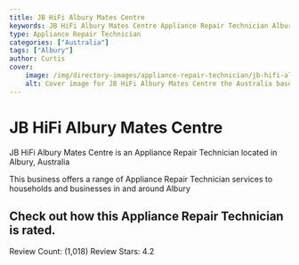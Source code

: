 ```yaml
---
title: JB HiFi Albury Mates Centre
keywords: JB HiFi Albury Mates Centre Appliance Repair Technician Albury Australia 
type: Appliance Repair Technician 
categories: ["Australia"]
tags: ["Albury"]
author: Curtis
cover:
    image: /img/directory-images/appliance-repair-technician/jb-hifi-albury-mates-centre.webp
    alt: Cover image for JB HiFi Albury Mates Centre the Australia based Appliance Repair Technician servicing Albury 
---
```


# JB HiFi Albury Mates Centre
JB HiFi Albury Mates Centre is an Appliance Repair Technician located in Albury, Australia

This business offers a range of Appliance Repair Technician services to households and businesses in and around Albury

## Check out how this Appliance Repair Technician is rated.
Review Count: (1,018)
Review Stars: 4.2
